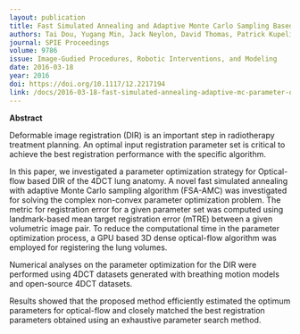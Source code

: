 ```yaml
---
layout: publication
title: Fast Simulated Annealing and Adaptive Monte Carlo Sampling Based Parameter Optimization for Dense Optical Flow Deformable Image Registration of 4DCT Lung Anatomy
authors: Tai Dou, Yugang Min, Jack Neylon, David Thomas, Patrick Kupelian, and Anand Santhanam
journal: SPIE Proceedings
volume: 9786
issue: Image-Gudied Procedures, Robotic Interventions, and Modeling
date: 2016-03-18
year: 2016
doi: https://doi.org/10.1117/12.2217194
link: /docs/2016-03-18-fast-simulated-annealing-adaptive-mc-parameter-optimization-optical-flow-dir.pdf
---
```

**Abstract**

Deformable image registration (DIR) is an important step in radiotherapy treatment planning. An optimal input registration parameter set is critical to achieve the best registration performance with the specific algorithm. 

In this paper, we investigated a parameter optimization strategy for Optical-flow based DIR of the 4DCT lung anatomy. A novel fast simulated annealing with adaptive Monte Carlo sampling algorithm (FSA-AMC) was investigated for solving the complex non-convex parameter optimization problem. The metric for registration error for a given parameter set was computed using landmark-based mean target registration error (mTRE) between a given volumetric image pair. To reduce the computational time in the parameter optimization process, a GPU based 3D dense optical-flow algorithm was employed for registering the lung volumes. 

Numerical analyses on the parameter optimization for the DIR were performed using 4DCT datasets generated with breathing motion models and open-source 4DCT datasets. 

Results showed that the proposed method efficiently estimated the optimum parameters for optical-flow and closely matched the best registration parameters obtained using an exhaustive parameter search method. 
